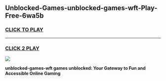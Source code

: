 
## Unblocked-Games-unblocked-games-wft-Play-Free-6wa5b
<h3>
<a href="https://premium76.site?title=unblocked-games-wft&ref=18A1">CLICK TO PLAY</a></h3>
<hr>

<h3>
<a href="https://premium76.site?title=unblocked-games-wft&ref=18A1">CLICK 2 PLAY</a>
  
</h3>

<a href="https://premium76.site?title=unblocked-games-wft&ref=18A1"><img src="https://clearcache.store/games.png"></a>


**unblocked-games-wft games unblocked: Your Gateway to Fun and Accessible Online Gaming**
